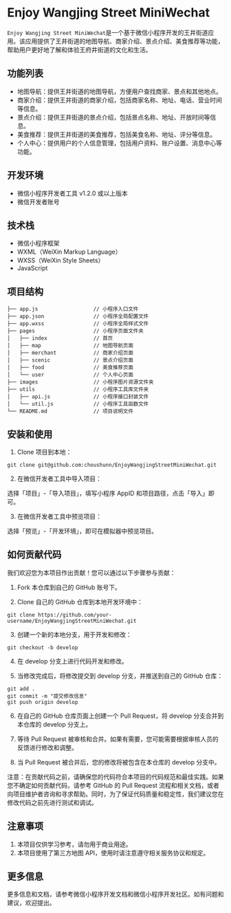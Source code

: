 
# Enjoy Wangjing Street MiniWechat

`Enjoy Wangjing Street MiniWechat`是一个基于微信小程序开发的王井街道应用。该应用提供了王井街道的地图导航、商家介绍、景点介绍、美食推荐等功能，帮助用户更好地了解和体验王府井街道的文化和生活。

## 功能列表

- 地图导航：提供王井街道的地图导航，方便用户查找商家、景点和其他地点。
- 商家介绍：提供王井街道的商家介绍，包括商家名称、地址、电话、营业时间等信息。
- 景点介绍：提供王井街道的景点介绍，包括景点名称、地址、开放时间等信息。
- 美食推荐：提供王井街道的美食推荐，包括美食名称、地址、评分等信息。
- 个人中心：提供用户的个人信息管理，包括用户资料、账户设置、消息中心等功能。

## 开发环境

- 微信小程序开发者工具 v1.2.0 或以上版本
- 微信开发者账号

## 技术栈

- 微信小程序框架
- WXML（WeiXin Markup Language）
- WXSS（WeiXin Style Sheets）
- JavaScript

## 项目结构

```
├── app.js                  // 小程序入口文件
├── app.json                // 小程序全局配置文件
├── app.wxss                // 小程序全局样式文件
├── pages                   // 小程序页面文件夹
│   ├── index               // 首页
│   ├── map                 // 地图导航页面
│   ├── merchant            // 商家介绍页面
│   ├── scenic              // 景点介绍页面
│   ├── food                // 美食推荐页面
│   └── user                // 个人中心页面
├── images                  // 小程序图片资源文件夹
├── utils                   // 小程序工具库文件夹
│   ├── api.js              // 小程序接口封装文件
│   └── util.js             // 小程序工具函数文件
└── README.md               // 项目说明文件
```

## 安装和使用

1. Clone 项目到本地：

```
git clone git@github.com:choushunn/EnjoyWangjingStreetMiniWechat.git
```

2. 在微信开发者工具中导入项目：

选择「项目」-「导入项目」，填写小程序 AppID 和项目路径，点击「导入」即可。

3. 在微信开发者工具中预览项目：

选择「预览」-「开发环境」，即可在模拟器中预览项目。

## 如何贡献代码

我们欢迎您为本项目作出贡献！您可以通过以下步骤参与贡献：

1. Fork 本仓库到自己的 GitHub 账号下。

2. Clone 自己的 GitHub 仓库到本地开发环境中：

```
git clone https://github.com/your-username/EnjoyWangjingStreetMiniWechat.git
```

3. 创建一个新的本地分支，用于开发和修改：

```
git checkout -b develop
```

4. 在 develop 分支上进行代码开发和修改。

5. 当修改完成后，将修改提交到 develop 分支，并推送到自己的 GitHub 仓库：

```
git add .
git commit -m "提交修改信息"
git push origin develop
```

6. 在自己的 GitHub 仓库页面上创建一个 Pull Request，将 develop 分支合并到本仓库的 develop 分支上。

7. 等待 Pull Request 被审核和合并。如果有需要，您可能需要根据审核人员的反馈进行修改和调整。

8. 当 Pull Request 被合并后，您的修改将被包含在本仓库的 develop 分支中。

注意：在贡献代码之前，请确保您的代码符合本项目的代码规范和最佳实践。如果您不确定如何贡献代码，请参考 GitHub 的 Pull Request 流程和相关文档，或者向项目维护者咨询和寻求帮助。同时，为了保证代码质量和稳定性，我们建议您在修改代码之前先进行测试和调试。

## 注意事项

1. 本项目仅供学习参考，请勿用于商业用途。
2. 本项目使用了第三方地图 API，使用时请注意遵守相关服务协议和规定。

## 更多信息

更多信息和文档，请参考微信小程序开发文档和微信小程序开发社区。如有问题和建议，欢迎提出。



